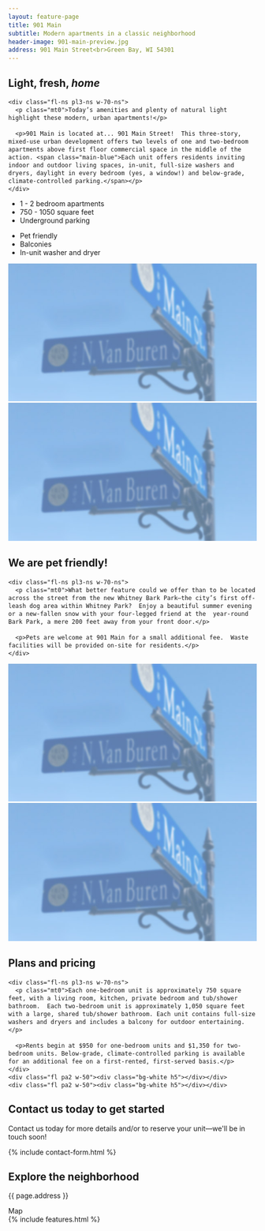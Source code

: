 ```yaml
---
layout: feature-page
title: 901 Main
subtitle: Modern apartments in a classic neighborhood
header-image: 901-main-preview.jpg
address: 901 Main Street<br>Green Bay, WI 54301
---
```


<section class="ph3 cf mt4 mb2">
  <div class="mw7 center">
    <h2 class="fl-ns w-30-ns pr3-ns mt0 main-blue">Light, fresh, <i>home</i></h2>

    <div class="fl-ns pl3-ns w-70-ns">
      <p class="mt0">Today’s amenities and plenty of natural light highlight these modern, urban apartments!</p>

      <p>901 Main is located at... 901 Main Street!  This three-story, mixed-use urban development offers two levels of one and two-bedroom apartments above first floor commercial space in the middle of the action. <span class="main-blue">Each unit offers residents inviting indoor and outdoor living spaces, in-unit, full-size washers and dryers, daylight in every bedroom (yes, a window!) and below-grade, climate-controlled parking.</span></p>
    </div>
  </div>
</section>

<ul class="mw8 center flex-ns list mt0 pl0 f3 tc">
  <li class="flex justify-center items-center card-alt w-third-ns bg-white main-blue mh2 pa3">1 - 2 bedroom apartments</li>
  <li class="flex justify-center items-center card-alt w-third-ns bg-white main-blue mh2 pa3">750 - 1050 square feet</li>
  <li class="flex justify-center items-center card-alt w-third-ns bg-white main-blue mh2 pa3">Underground parking</li>
</ul>
<ul class="mw8 center flex-ns list mt0 pl0 f3 tc">
  <li class="flex justify-center items-center card-alt w-third-ns bg-white main-blue mh2 pa3">Pet friendly</li>
  <li class="flex justify-center items-center card-alt w-third-ns bg-white main-blue mh2 pa3">Balconies</li>
  <li class="flex justify-center items-center card-alt w-third-ns bg-white main-blue mh2 pa3">In-unit washer and dryer</li>
</ul>

<section class="mw8 center">
  <div class="card-container card-container-wide">
    <div class="card w-50-l">
      <div class="card-content">
        <img class="w-100" src="/images/901-main-preview.jpg">
      </div>
    </div>
    <div class="card w-50-l">
      <div class="card-content">
        <img class="w-100" src="/images/901-main-preview.jpg">
      </div>
    </div>
  </div>
</section>

<section class="ph3 cf mt5 mb2">
  <div class="mw7 center">
    <h2 class="fl-ns w-30-ns pr3-ns mt0 main-blue">We are pet friendly!</h2>

    <div class="fl-ns pl3-ns w-70-ns">
      <p class="mt0">What better feature could we offer than to be located across the street from the new Whitney Bark Park—the city’s first off-leash dog area within Whitney Park?  Enjoy a beautiful summer evening or a new-fallen snow with your four-legged friend at the  year-round Bark Park, a mere 200 feet away from your front door.</p>

      <p>Pets are welcome at 901 Main for a small additional fee.  Waste facilities will be provided on-site for residents.</p>
    </div>
  </div>
</section>

<section class="mw8 center">
  <div class="card-container card-container-reverse card-container-wide">
    <div class="card w-50-l">
      <div class="card-content">
        <img class="w-100" src="/images/901-main-preview.jpg">
      </div>
    </div>
    <div class="card w-50-l">
      <div class="card-content">
        <img class="w-100" src="/images/901-main-preview.jpg">
      </div>
    </div>
  </div>
</section>

<section class="pv4 mt5 mb2 cover cf" style="background-image: url('/images/background-3.jpg');">
  <div class="mw7 center ph3">
    <h2 class="fl-ns w-30-ns pr3-ns mt0 main-blue">Plans and pricing</h2>

    <div class="fl-ns pl3-ns w-70-ns">
      <p class="mt0">Each one-bedroom unit is approximately 750 square feet, with a living room, kitchen, private bedroom and tub/shower bathroom.  Each two-bedroom unit is approximately 1,050 square feet with a large, shared tub/shower bathroom. Each unit contains full-size washers and dryers and includes a balcony for outdoor entertaining.</p>

      <p>Rents begin at $950 for one-bedroom units and $1,350 for two-bedroom units. Below-grade, climate-controlled parking is available for an additional fee on a first-rented, first-served basis.</p>
    </div>
    <div class="fl pa2 w-50"><div class="bg-white h5"></div></div>
    <div class="fl pa2 w-50"><div class="bg-white h5"></div></div>
  </div>
</section>

<section class="mw6 pa3 center overflow-visible">
  <h2 class="mt0 ph2 f2 mw6 center tc mb3 main-blue">Contact us today to get started</h2>
  <p>Contact us today for more details and/or to reserve your unit—we'll be in touch soon!</p>
  {% include contact-form.html %}
</section>

<div class="mt5 pv3 cover" style="background-image: url('/images/background-3.jpg');">
  <div class="mw9 center">
    <h2 class="main-blue tc ph3 f2 brother">Explore the neighborhood</h2>
    <div class="flex-ns mw9 ph3 center mb4">
      <div class="flex justify-center items-center card-alt w-30-ns f4 bg-white main-blue mh2-ns mb3 mb0-ns pa3"><p>{{ page.address }}</p></div>
      <div class="card-alt flex w-100 h5 bg-white items-center justify-center gray">Map</div>
    </div>
    {% include features.html %}
  </div>
</div>
